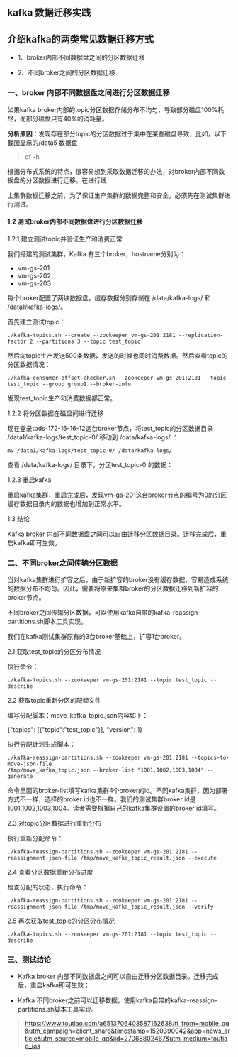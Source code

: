 ## kafka 数据迁移实践
## 介绍kafka的两类常见数据迁移方式

- 1、broker内部不同数据盘之间的分区数据迁移

- 2、不同broker之间的分区数据迁移

### 一、broker 内部不同数据盘之间进行分区数据迁移

如果kafka broker内部的topic分区数据存储分布不均匀，导致部分磁盘100%耗尽，而部分磁盘只有40%的消耗量。

**分析原因**：发现存在部分topic的分区数据过于集中在某些磁盘导致，比如，以下截图显示的/data5 数据盘

> df -h

根据分布式系统的特点，很容易想到采取数据迁移的办法，对broker内部不同数据盘的分区数据进行迁移。在进行线

上集群数据迁移之前，为了保证生产集群的数据完整和安全，必须先在测试集群进行测试。

#### 1.2 测试broker内部不同数据盘进行分区数据迁移

1.2.1 建立测试topic并验证生产和消费正常

我们搭建的测试集群，Kafka 有三个broker，hostname分别为：

- vm-gs-201
- vm-gs-202
- vm-gs-203

每个broker配置了两块数据盘，缓存数据分别存储在 /data/kafka-logs/ 和 /data1/kafka-logs/。

首先建立测试topic：

```
./kafka-topics.sh --create --zookeeper vm-gs-201:2181 --replication-factor 2 --partitions 3 --topic test_topic
```

然后向topic生产发送500条数据，发送的时候也同时消费数据。然后查看topic的分区数据情况：

```
./kafka-consumer-offset-checker.sh --zookeeper vm-gs-201:2181 --topic test_topic --group group1 --broker-info
```

发现test_topic生产和消费数据都正常。

1.2.2 将分区数据在磁盘间进行迁移

现在登录tbds-172-16-16-12这台broker节点，将test_topic的分区数据目录 /data1/kafka-logs/test_topic-0/ 移动到 /data/kafka-logs/ ：
```
mv /data1/kafka-logs/test_topic-0/ /data/kafka-logs/
```

查看 /data/kafka-logs/ 目录下，分区test_topic-0 的数据：

1.2.3 重启kafka

重启kafka集群，重启完成后，发现vm-gs-201这台broker节点的编号为0的分区缓存数据目录内的数据也增加到正常水平。

1.3 结论

Kafka broker 内部不同数据盘之间可以自由迁移分区数据目录。迁移完成后，重启kafka即可生效。

###  二、不同broker之间传输分区数据

当对kafka集群进行扩容之后，由于新扩容的broker没有缓存数据，容易造成系统的数据分布不均匀。因此，需要将原来集群broker的分区数据迁移到新扩容的broker节点。

不同broker之间传输分区数据，可以使用kafka自带的kafka-reassign-partitions.sh脚本工具实现。

我们在kafka测试集群原有的3台broker基础上，扩容1台broker。

2.1 获取test_topic的分区分布情况

执行命令：
```
./kafka-topics.sh --zookeeper vm-gs-201:2181 --topic test_topic --describe
```

2.2 获取topic重新分区的配额文件

编写分配脚本：move_kafka_topic.json内容如下：

{"topics": [{"topic":"test_topic"}], "version": 1}

执行分配计划生成脚本：

```
./kafka-reassign-partitions.sh --zookeeper vm-gs-201:2181 --topics-to-move-json-file 
/tmp/move_kafka_topic.json --broker-list "1001,1002,1003,1004" --generate
```
命令里面的broker-list填写kafka集群4个broker的id。不同kafka集群，因为部署方式不一样，选择的broker id也不一样。我们的测试集群broker id是1001,1002,1003,1004。读者需要根据自己的kafka集群设置的broker id填写。

2.3 对topic分区数据进行重新分布

执行重新分配命令：

```
./kafka-reassign-partitions.sh --zookeeper vm-gs-201:2181 --reassignment-json-file /tmp/move_kafka_topic_result.json --execute
```

2.4 查看分区数据重新分布进度

检查分配的状态，执行命令：

```
./kafka-reassign-partitions.sh --zookeeper vm-gs-201:2181 --reassignment-json-file /tmp/move_kafka_topic_result.json --verify
```

2.5 再次获取test_topic的分区分布情况

```
./kafka-topics.sh --zookeeper vm-gs-201:2181 --topic test_topic --describe
```

### 三、测试结论

- Kafka broker 内部不同数据盘之间可以自由迁移分区数据目录。迁移完成后，重启kafka即可生效；

- Kafka 不同broker之前可以迁移数据，使用kafka自带的kafka-reassign-partitions.sh脚本工具实现。


> https://www.toutiao.com/a6513706403587162638/tt_from=mobile_qq&utm_campaign=client_share&timestamp=1520390042&app=news_article&utm_source=mobile_qq&iid=27068802467&utm_medium=toutiao_ios


